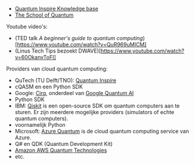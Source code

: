 
- [Quantum Inspire Knowledge base](https://www.quantum-inspire.com/kbase)
- [The School of Quantum](https://www.qutube.nl/)

Youtube video's: 
- (TED talk *A beginner's guide to quantum computing*)[https://www.youtube.com/watch?v=QuR969uMICM]
- (Linus Tech Tips bezoekt DWAVE)[https://www.youtube.com/watch?v=60OkanvToFI]



Providers van cloud quantum computing: 
- QuTech (TU Delft/TNO): [Quantum Inspire](https://www.quantum-inspire.com/)
 - cQASM en een Python SDK
- Google: [Cirq](https://quantumai.google/cirq), onderdeel van [Google Quantum AI](https://quantumai.google/)
 - Python SDK
- IBM: [Qiskit](https://qiskit.org/) is een open-source SDK om quantum computers aan te sturen. Er zijn meerdere mogelijke providers (simulators of echte quantum computers). 
 - voornamelijk Python
- Microsoft: [Azure Quantum](https://learn.microsoft.com/en-us/azure/quantum/) is de cloud quantum computing service van Azure. 
 - Q# en QDK (Quantum Development Kit)
- [Amazon AWS Quantum Technologies](https://aws.amazon.com/products/quantum/)
- etc.

